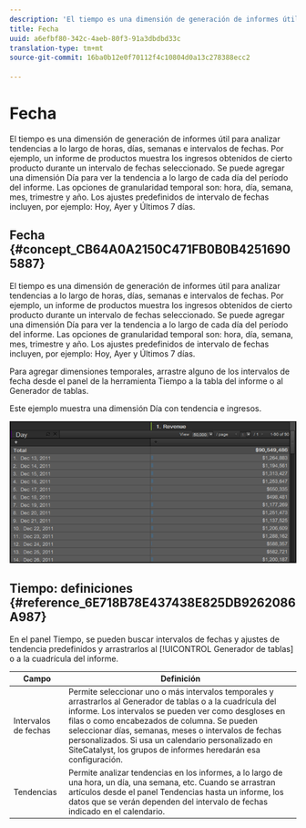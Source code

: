 ```yaml
---
description: 'El tiempo es una dimensión de generación de informes útil para analizar tendencias a lo largo de horas, días, semanas e intervalos de fechas. Por ejemplo, un informe de productos muestra los ingresos obtenidos de cierto producto durante un intervalo de fechas seleccionado. Se puede agregar una dimensión Día para ver la tendencia a lo largo de cada día del período del informe. Las opciones de granularidad temporal son: hora, día, semana, mes, trimestre y año. Los ajustes predefinidos de intervalo de fechas incluyen, por ejemplo: Hoy, Ayer y Últimos 7 días.'
title: Fecha
uuid: a6efbf80-342c-4aeb-80f3-91a3dbdbd33c
translation-type: tm+mt
source-git-commit: 16ba0b12e0f70112f4c10804d0a13c278388ecc2

---
```



# Fecha

El tiempo es una dimensión de generación de informes útil para analizar tendencias a lo largo de horas, días, semanas e intervalos de fechas. Por ejemplo, un informe de productos muestra los ingresos obtenidos de cierto producto durante un intervalo de fechas seleccionado. Se puede agregar una dimensión Día para ver la tendencia a lo largo de cada día del período del informe. Las opciones de granularidad temporal son: hora, día, semana, mes, trimestre y año. Los ajustes predefinidos de intervalo de fechas incluyen, por ejemplo: Hoy, Ayer y Últimos 7 días.

## Fecha {#concept_CB64A0A2150C471FB0B0B42516905887}

El tiempo es una dimensión de generación de informes útil para analizar tendencias a lo largo de horas, días, semanas e intervalos de fechas. Por ejemplo, un informe de productos muestra los ingresos obtenidos de cierto producto durante un intervalo de fechas seleccionado. Se puede agregar una dimensión Día para ver la tendencia a lo largo de cada día del período del informe. Las opciones de granularidad temporal son: hora, día, semana, mes, trimestre y año. Los ajustes predefinidos de intervalo de fechas incluyen, por ejemplo: Hoy, Ayer y Últimos 7 días.

Para agregar dimensiones temporales, arrastre alguno de los intervalos de fecha desde el panel de la herramienta Tiempo a la tabla del informe o al Generador de tablas.

Este ejemplo muestra una dimensión Día con tendencia e ingresos.

![](assets/day_dimension.png)

## Tiempo: definiciones {#reference_6E718B78E437438E825DB9262086A987}

En el panel Tiempo, se pueden buscar intervalos de fechas y ajustes de tendencia predefinidos y arrastrarlos al [!UICONTROL Generador de tablas] o a la cuadrícula del informe.

<!-- 

r_time_panel.xml

 -->

| Campo | Definición |
|--- |--- |
| Intervalos de fechas | Permite seleccionar uno o más intervalos temporales y arrastrarlos al Generador de tablas o a la cuadrícula del informe. Los intervalos se pueden ver como desgloses en filas o como encabezados de columna. Se pueden seleccionar días, semanas, meses o intervalos de fechas personalizados. Si usa un calendario personalizado en SiteCatalyst, los grupos de informes heredarán esa configuración. |
| Tendencias | Permite analizar tendencias en los informes, a lo largo de una hora, un día, una semana, etc. Cuando se arrastran artículos desde el panel Tendencias hasta un informe, los datos que se verán dependen del intervalo de fechas indicado en el calendario. |
